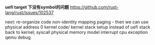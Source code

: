 **uefi target 下没有symbol的问题**
https://github.com/rust-lang/rust/issues/102537

next:
re-organize code
non-identity mapping paging - then we can use physical address 0
kernel code/ kernel stack setup instead of uefi stack
back to kernel; syscall
physical memory model
interrupt
cpu exception
qemu debug
